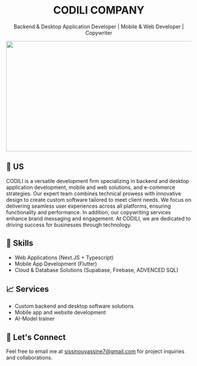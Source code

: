 <h1 align="center">CODILI COMPANY</h1>
<p align="center">Backend & Desktop Application Developer | Mobile & Web Developer | Copywriter</p>

<img src="https://i.pinimg.com/originals/bd/56/5d/bd565dcc0a556add0b0a0ed6b26d686e.gif" height="300" width="1200" object-fit="cover" align="center">

<h2>👑 US</h2>
    <p> CODILI is a versatile development firm specializing in backend and desktop application development, mobile and web solutions, and e-commerce strategies. Our expert team combines technical prowess with innovative design to create custom software tailored to meet client needs. We focus on delivering seamless user experiences across all platforms, ensuring functionality and performance. In addition, our copywriting services enhance brand messaging and engagement. At CODILI, we are dedicated to driving success for businesses through technology. </p>

<h2>🔧 Skills</h2>
    <ul>
        <li>Web Applications (Next.JS + Typescript)</li>
        <li>Mobile App Development (Flutter)</li>
        <li>Cloud & Database Solutions (Supabase, Firebase, ADVENCED SQL)</li>
    </ul>
<h2>📈 Services</h2>
    <ul>
        <li>Custom backend and desktop software solutions</li>
        <li>Mobile app and website development</li>
        <li>AI-Model trainer</li>
    </ul>

<h2>🤝 Let's Connect</h2>
    <p>Feel free to email me at <a href="mailto:sissinouyassine7@gmail.com">sissinouyassine7@gmail.com</a> for project inquiries and collaborations.</p>

<!---
sissinou-moon/sissinou-moon is a ✨ special ✨ repository because its `README.md` (this file) appears on your GitHub profile.
You can click the Preview link to take a look at your changes.
--->
